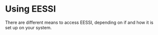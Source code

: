 # Using EESSI

There are different means to access EESSI, depending on if and how it is set up on
your system.

